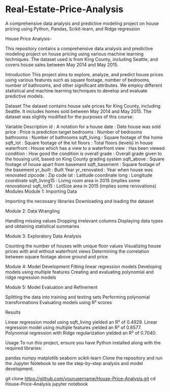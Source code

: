 # Real-Estate-Price-Analysis
A comprehensive data analysis and predictive modeling project on house pricing using Python, Pandas, Scikit-learn, and Ridge regression

House Price Analysis- 

This repository contains a comprehensive data analysis and predictive modeling project on house pricing using various machine learning techniques. The dataset used is from King County, including Seattle, and covers house sales between May 2014 and May 2015.

Introduction
This project aims to explore, analyze, and predict house prices using various features such as square footage, number of bedrooms, number of bathrooms, and other significant attributes. We employ different statistical and machine learning techniques to develop and evaluate predictive models.

Dataset
The dataset contains house sale prices for King County, including Seattle. It includes homes sold between May 2014 and May 2015. The dataset was slightly modified for the purposes of this course.

Variable Description
id : A notation for a house
date : Date house was sold
price : Price is prediction target
bedrooms : Number of bedrooms
bathrooms : Number of bathrooms
sqft_living : Square footage of the home
sqft_lot : Square footage of the lot
floors : Total floors (levels) in house
waterfront : House which has a view to a waterfront
view : Has been viewed
condition : How good the condition is overall
grade : Overall grade given to the housing unit, based on King County grading system
sqft_above : Square footage of house apart from basement
sqft_basement : Square footage of the basement
yr_built : Built Year
yr_renovated : Year when house was renovated
zipcode : Zip code
lat : Latitude coordinate
long : Longitude coordinate
sqft_living15 : Living room area in 2015 (implies some renovations)
sqft_lot15 : LotSize area in 2015 (implies some renovations)
Modules
Module 1: Importing Data

Importing the necessary libraries
Downloading and loading the dataset

Module 2: Data Wrangling

Handling missing values
Dropping irrelevant columns
Displaying data types and obtaining statistical summaries

Module 3: Exploratory Data Analysis

Counting the number of houses with unique floor values
Visualizing house prices with and without waterfront views
Determining the correlation between square footage above ground and price

Module 4: Model Development
Fitting linear regression models
Developing models using multiple features
Creating and evaluating polynomial and ridge regression models

Module 5: Model Evaluation and Refinement

Splitting the data into training and testing sets
Performing polynomial transformations
Evaluating models using R² scores

Results

Linear regression model using sqft_living yielded an R² of 0.4929.
Linear regression model using multiple features yielded an R² of 0.6577.
Polynomial regression with Ridge regularization yielded an R² of 0.7040.

Usage
To run this project, ensure you have Python installed along with the required libraries:

pandas
numpy
matplotlib
seaborn
scikit-learn
Clone the repository and run the Jupyter Notebook to see the step-by-step analysis and model development.


git clone https://github.com/yourusername/House-Price-Analysis.git
cd House-Price-Analysis
jupyter notebook
